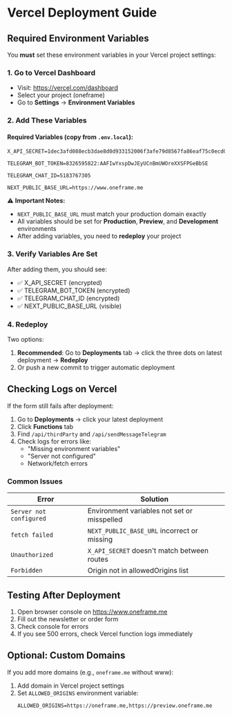 # Vercel Deployment Guide

## Required Environment Variables

You **must** set these environment variables in your Vercel project settings:

### 1. Go to Vercel Dashboard
- Visit: https://vercel.com/dashboard
- Select your project (oneframe)
- Go to **Settings** → **Environment Variables**

### 2. Add These Variables

#### Required Variables (copy from `.env.local`):

```
X_API_SECRET=1dec3afd088ecb3dae8d0d933152006f3afe79d8567fa86eaf75c0ecd0dcc8481161eef8df0ec6454fd354bea8cf6a9e6a55419ae2b63eba4fcb1e80b6a7b0330d0ad4d14c59b27b2592d486c42542851a0e04871e7b3fab6d9eaa2c825f8d01e5c59dd22e0b8d3d4a63dcb9722cf9dfdd238b719b8ed4a2275e77246c2c96a9

TELEGRAM_BOT_TOKEN=8326595822:AAFIwYxspDwJEyUCnBmUWOreXXSFPGeBbSE

TELEGRAM_CHAT_ID=5183767305

NEXT_PUBLIC_BASE_URL=https://www.oneframe.me
```

⚠️ **Important Notes:**
- `NEXT_PUBLIC_BASE_URL` must match your production domain exactly
- All variables should be set for **Production**, **Preview**, and **Development** environments
- After adding variables, you need to **redeploy** your project

### 3. Verify Variables Are Set

After adding them, you should see:
- ✅ X_API_SECRET (encrypted)
- ✅ TELEGRAM_BOT_TOKEN (encrypted)
- ✅ TELEGRAM_CHAT_ID (encrypted)
- ✅ NEXT_PUBLIC_BASE_URL (visible)

### 4. Redeploy

Two options:
1. **Recommended**: Go to **Deployments** tab → click the three dots on latest deployment → **Redeploy**
2. Or push a new commit to trigger automatic deployment

## Checking Logs on Vercel

If the form still fails after deployment:

1. Go to **Deployments** → click your latest deployment
2. Click **Functions** tab
3. Find `/api/thirdParty` and `/api/sendMessageTelegram`
4. Check logs for errors like:
   - "Missing environment variables"
   - "Server not configured"
   - Network/fetch errors

### Common Issues

| Error | Solution |
|-------|----------|
| `Server not configured` | Environment variables not set or misspelled |
| `fetch failed` | `NEXT_PUBLIC_BASE_URL` incorrect or missing |
| `Unauthorized` | `X_API_SECRET` doesn't match between routes |
| `Forbidden` | Origin not in allowedOrigins list |

## Testing After Deployment

1. Open browser console on https://www.oneframe.me
2. Fill out the newsletter or order form
3. Check console for errors
4. If you see 500 errors, check Vercel function logs immediately

## Optional: Custom Domains

If you add more domains (e.g., `oneframe.me` without www):
1. Add domain in Vercel project settings
2. Set `ALLOWED_ORIGINS` environment variable:
   ```
   ALLOWED_ORIGINS=https://oneframe.me,https://preview.oneframe.me
   ```
